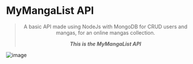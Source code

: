 # MyMangaList API

><p align="center">A basic API made using NodeJs with MongoDB for CRUD users and mangas, for an online mangas collection.</p>
><p align="center"><em><b>This is the MyMangaList API</b></em></p>

![image](https://i.ibb.co/k1qmFVL/my-Manga-List-API-logo.png)


